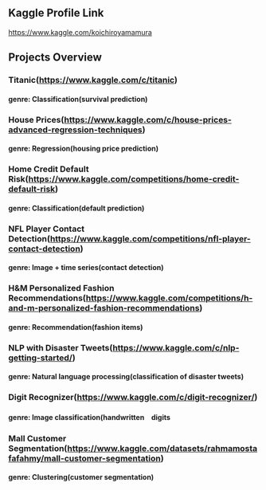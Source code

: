 ## Kaggle Profile Link<br>
https://www.kaggle.com/koichiroyamamura<br>
## Projects Overview<br>
### Titanic(https://www.kaggle.com/c/titanic)</br>
#### genre: Classification(survival prediction)</br>
### House Prices(https://www.kaggle.com/c/house-prices-advanced-regression-techniques)</br>
#### genre: Regression(housing price prediction)</br>
### Home Credit Default Risk(https://www.kaggle.com/competitions/home-credit-default-risk)</br>
#### genre: Classification(default prediction)</br>
### NFL Player Contact Detection(https://www.kaggle.com/competitions/nfl-player-contact-detection)</br>
#### genre: Image + time series(contact detection)</br>
### H&M Personalized Fashion Recommendations(https://www.kaggle.com/competitions/h-and-m-personalized-fashion-recommendations)</br>
#### genre: Recommendation(fashion items)
### NLP with Disaster Tweets(https://www.kaggle.com/c/nlp-getting-started/)</br>
#### genre: Natural language processing(classification of disaster tweets)</br>
### Digit Recognizer(https://www.kaggle.com/c/digit-recognizer/)</br>
#### genre: Image classification(handwritten　digits</br>
### Mall Customer Segmentation(https://www.kaggle.com/datasets/rahmamostafafahmy/mall-customer-segmentation)</br>
#### genre: Clustering(customer segmentation)</br>
